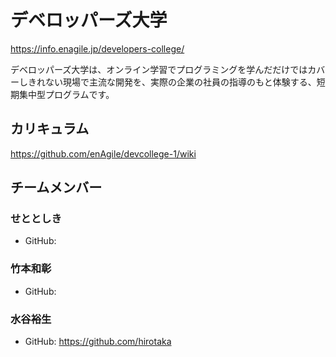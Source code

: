 # デベロッパーズ大学

https://info.enagile.jp/developers-college/

デベロッパーズ大学は、オンライン学習でプログラミングを学んだだけではカバーしきれない現場で主流な開発を、実際の企業の社員の指導のもと体験する、短期集中型プログラムです。

## カリキュラム

https://github.com/enAgile/devcollege-1/wiki

## チームメンバー

### せととしき

* GitHub:

### 竹本和彰

* GitHub:

### 水谷裕生

* GitHub: https://github.com/hirotaka
